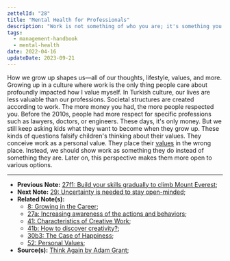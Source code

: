 ```yaml
---
zettelId: "28"
title: "Mental Health for Professionals"
description: "Work is not something of who you are; it's something you do"
tags:
  - management-handbook
  - mental-health
date: 2022-04-16
updateDate: 2023-09-21
---
```


How we grow up shapes us—all of our thoughts, lifestyle, values, and more. Growing up in a culture where work is the only thing people care about profoundly impacted how I value myself. In Turkish culture, our lives are less valuable than our professions. Societal structures are created according to work. The more money you had, the more people respected you. Before the 2010s, people had more respect for specific professions such as lawyers, doctors, or engineers. These days, it's only money. But we still keep asking kids what they want to become when they grow up. These kinds of questions falsify children's thinking about their values. They conceive work as a personal value. They place their [values](/notes/52/) in the wrong place. Instead, we should show work as something they do instead of something they are. Later on, this perspective makes them more open to various options.

---

- **Previous Note:** [27f1: Build your skills gradually to climb Mount Everest](/notes/27f1/);
- **Next Note:** [29: Uncertainty is needed to stay open-minded](/notes/29/);
- **Related Note(s):**
  - [8: Growing in the Career](/notes/8/);
  - [27a: Increasing awareness of the actions and behaviors](/notes/27a/);
  - [41: Characteristics of Creative Work](/notes/41/);
  - [41b: How to discover creativity?](/notes/41b/);
  - [30b3: The Case of Happiness](/notes/30b3/);
  - [52: Personal Values](/notes/52/);
- **Source(s):** [Think Again by Adam Grant](/books/think-again-by-adam-grant-book-summary-review-and-notes/);
